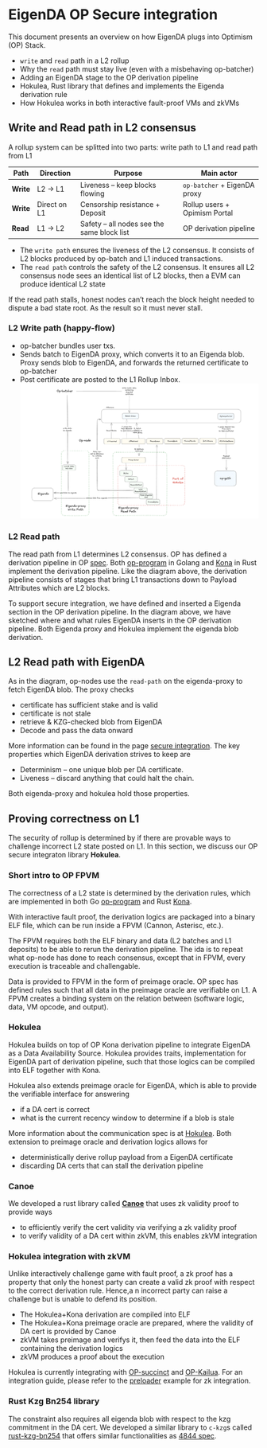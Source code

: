 # EigenDA OP Secure integration

This document presents an overview on how EigenDA plugs into Optimism (OP) Stack.
- `write` and `read` path in a L2 rollup
- Why the `read` path must stay live (even with a misbehaving op-batcher)
- Adding an EigenDA stage to the OP derivation pipeline
- Hokulea, Rust library that defines and implements the Eigenda derivation rule
- How Hokulea works in both interactive fault-proof VMs and zkVMs

## Write and Read path in L2 consensus

A rollup system can be splitted into two parts: write path to L1 and read path from L1

| Path      | Direction | Purpose                                    | Main actor                   |
| --------- | --------- | ------------------------------------------ | ---------------------------- |
| **Write**| L2 → L1   | Liveness – keep blocks flowing             | `op-batcher` + EigenDA proxy |
| **Write**| Direct on L1   | Censorship resistance + Deposit        | Rollup users        + Opimism Portal     |
| **Read**  | L1 → L2   | Safety – all nodes see the same block list | OP derivation pipeline       |


- The `write path` ensures the liveness of the L2 consensus. It consists of L2 blocks produced by op-batch and L1 induced transactions.
- The `read path` controls the safety of the L2 consensus. It ensures all L2 consensus node sees an identical list of L2 blocks, then a EVM can produce identical L2 state

If the read path stalls, honest nodes can’t reach the block height needed to dispute a bad state root. As the result so it must never stall.

### L2 Write path (happy-flow)
- op-batcher bundles user txs.
- Sends batch to EigenDA proxy, which converts it to an Eigenda blob. Proxy sends blob to EigenDA, and forwards the returned certificate to op-batcher
- Post certificate are posted to the L1 Rollup Inbox.
![](../../assets/integration/op-integration-high-level.png)

### L2 Read path

The read path from L1 determines L2 consensus. OP has defined a derivation pipeline in OP [spec](https://specs.optimism.io/protocol/derivation.html#l2-chain-derivation-pipeline). 
Both [op-program](https://github.com/ethereum-optimism/optimism/tree/develop/op-program) in Golang and [Kona](https://github.com/op-rs/kona/tree/main)
in Rust implement the derivation pipeline. Like the diagram above, the derivation pipeline consists of stages that bring L1 transactions down to Payload Attributes which are L2 blocks.

To support secure integration, we have defined and inserted a Eigenda section in the OP derivation pipeline. In the diagram above, we have sketched
where and what rules EigenDA inserts in the OP derivation pipeline.
Both Eigenda proxy and Hokulea implement the eigenda blob derivation.

## L2 Read path with EigenDA

As in the diagram, op-nodes use the `read-path` on the eigenda-proxy to fetch EigenDA blob. The proxy checks
- certificate has sufficient stake and is valid
- certificate is not stale
- retrieve & KZG-checked blob from EigenDA
- Decode and pass the data onward

More information can be found in the page [secure integration](./6-secure-integration.md). The key properties which EigenDA derivation strives to keep are

- Determinism – one unique blob per DA certificate.
- Liveness – discard anything that could halt the chain.

Both eigenda-proxy and hokulea hold those properties.

## Proving correctness on L1

The security of rollup is determined by if there are provable ways to challenge incorrect L2 state posted on L1.
In this section, we discuss our OP secure integraton library **Hokulea**.

### Short intro to OP FPVM

The correctness of a L2 state is determined by the derivation rules, which are implemented in both Go [op-program](https://github.com/ethereum-optimism/optimism/tree/develop/op-program) and Rust [Kona](https://github.com/op-rs/kona/tree/main).

With interactive fault proof, the derivation logics are packaged into a binary ELF file, which can be run inside a FPVM (Cannon, Asterisc, etc.).

The FPVM requires both the ELF binary and data (L2 batches and L1 deposits) to be able to rerun the derivation pipeline.
The ida is to repeat what op-node has done to reach consensus, except that in FPVM, every execution is traceable and challengable.

Data is provided to FPVM in the form of preimage oracle. OP spec has defined rules such that all data in the preimage oracle are verifiable on L1.
A FPVM creates a binding system on the relation between (software logic, data, VM opcode, and output).

### Hokulea

Hokulea builds on top of OP Kona derivation pipeline to integrate EigenDA as a Data Availability Source. Hokulea provides traits, implementation
for EigenDA part of derivation pipeline, such that those logics can be compiled into ELF together with Kona.

Hokulea also extends preimage oracle for EigenDA, which is able to provide the verifiable interface for answering
- if a DA cert is correct
- what is the current recency window to determine if a blob is stale

More information about the communication spec is at [Hokulea](https://github.com/Layr-Labs/hokulea/tree/master/docs). Both extension to preimage
oracle and derivation logics allows for 

- deterministically derive rollup payload from a EigenDA certificate
- discarding DA certs that can stall the derivation pipeline

### Canoe

We developed a rust library called [**Canoe**](https://github.com/Layr-Labs/hokulea/tree/master/canoe#1protocol-overview) that uses zk validity proof to provide ways 
- to efficiently verify the cert validity via verifying a zk validity proof
- to verify validity of a DA cert within zkVM, this enables zkVM integration

### Hokulea integration with zkVM

Unlike interactively challenge game with fault proof, a zk proof has a property that only the honest party can create a valid zk proof with respect to
the correct derivation rule.
Hence,a n incorrect party can raise a challenge but is unable to defend its position.

- The Hokulea+Kona derivation are compiled into ELF
- The Hokulea+Kona preimage oracle are prepared, where the validity of DA cert is provided by Canoe
- zkVM takes preimage and verifys it, then feed the data into the ELF containing the derivation logics
- zkVM produces a proof about the execution

Hokulea is currently integrating with [OP-succinct](https://github.com/succinctlabs/op-succinct) and [OP-Kailua](https://github.com/risc0/kailua).
For an integration guide, please refer to the [preloader](https://github.com/Layr-Labs/hokulea/tree/master/example/preloader) example for zk integration.

### Rust Kzg Bn254 library

The constraint also requires all eigenda blob with respect to the kzg commitment in the DA cert. We developed a similar library to `c-kzg`s called
[rust-kzg-bn254](https://github.com/Layr-Labs/rust-kzg-bn254) that offers similar functionalities as [4844 spec](https://github.com/ethereum/consensus-specs/blob/86fb82b221474cc89387fa6436806507b3849d88/specs/deneb/polynomial-commitments.md).